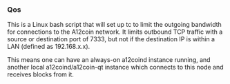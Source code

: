 ### Qos ###

This is a Linux bash script that will set up tc to limit the outgoing bandwidth for connections to the A12coin network. It limits outbound TCP traffic with a source or destination port of 7333, but not if the destination IP is within a LAN (defined as 192.168.x.x).

This means one can have an always-on a12coind instance running, and another local a12coind/a12coin-qt instance which connects to this node and receives blocks from it.
